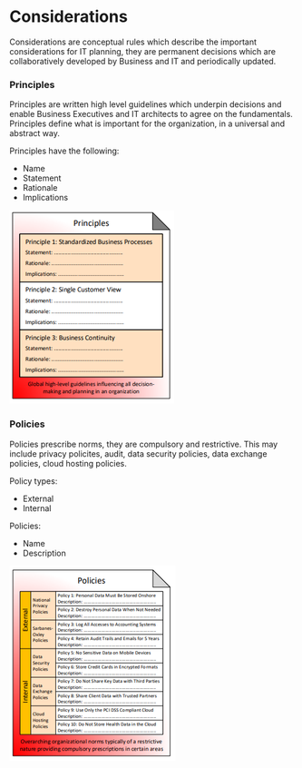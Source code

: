# Considerations

Considerations are conceptual rules which describe the important considerations for IT planning, they are permanent decisions which are collaboratively developed by Business and IT and periodically updated. 

### Principles

Principles are written high level guidelines which underpin decisions and enable Business Executives and IT architects to agree on the fundamentals. Principles define what is important for the organization, in a universal and abstract way.

Principles have the following:

* Name
* Statement
* Rationale
* Implications

![Source: eaonapage.com](../.gitbook/assets/csvlod_considerations_principles.png)

### Policies

Policies prescribe norms, they are compulsory and restrictive. This may include privacy policites, audit, data security policies, data exchange policies, cloud hosting policies.

Policy types:

* External
* Internal

Policies:

* Name
* Description

![Source: eaonapage.com](../.gitbook/assets/csvlod_considerations_policies.png)



